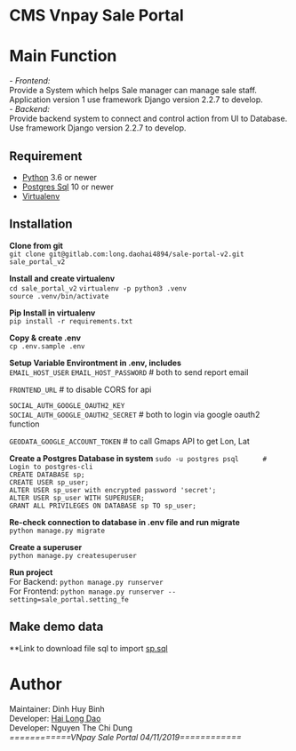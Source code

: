 # CMS Vnpay Sale Portal
 
# Main Function
*- Frontend:*  
Provide a System which helps Sale manager can manage sale staff. Application version 1 use framework Django version 2.2.7 to develop.  
*- Backend:*  
Provide backend system to connect and control action from UI to Database. Use framework Django version 2.2.7 to develop.

## Requirement
- [Python](https://www.python.org/) 3.6 or newer  
- [Postgres Sql](https://www.postgresql.org/) 10 or newer  
- [Virtualenv](https://virtualenv.pypa.io/en/latest/)

## Installation
**Clone from git**  
`git clone git@gitlab.com:long.daohai4894/sale-portal-v2.git sale_portal_v2`

**Install and create virtualenv**  
`cd sale_portal_v2`
`virtualenv -p python3 .venv`  
`source .venv/bin/activate`  

**Pip Install in virtualenv**  
`pip install -r requirements.txt`  

**Copy & create .env**  
`cp .env.sample .env`  

**Setup Variable Environtment in .env, includes**   
`EMAIL_HOST_USER` 
`EMAIL_HOST_PASSWORD`  # both to send report email

`FRONTEND_URL`  # to disable CORS for api

`SOCIAL_AUTH_GOOGLE_OAUTH2_KEY`  
`SOCIAL_AUTH_GOOGLE_OAUTH2_SECRET` # both to login via google oauth2 function 
 
`GEODATA_GOOGLE_ACCOUNT_TOKEN`  # to call Gmaps API to get Lon, Lat

**Create a Postgres Database in system**
`sudo -u postgres psql      # Login to postgres-cli`  
`CREATE DATABASE sp;`  
`CREATE USER sp_user;`  
`ALTER USER sp_user with encrypted password 'secret';`  
`ALTER USER sp_user WITH SUPERUSER;`  
`GRANT ALL PRIVILEGES ON DATABASE sp TO sp_user;`  

**Re-check connection to database in .env file and run migrate**  
```python manage.py migrate```

**Create a superuser**  
`python manage.py createsuperuser`

**Run project**  
For Backend: `python manage.py runserver`  
For Frontend: `python manage.py runserver --setting=sale_portal.setting_fe`  

## Make demo data
**Link to download file sql to import [sp.sql](https://drive.google.com/drive/folders/1HIuoYAJH17lKmBL1Qa2ZvMsaKaESzLVV?usp=sharing)


# Author
Maintainer: Dinh Huy Binh  
Developer: [Hai Long Dao](http://longblog.info)  
Developer: Nguyen The Chi Dung  
_============VNpay Sale Portal 04/11/2019============_
